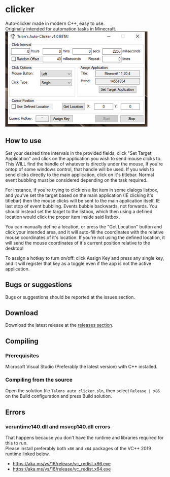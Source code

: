 # clicker
Auto-clicker made in modern C++, easy to use.  
Originally intended for automation tasks in Minecraft.
![image](https://raw.githubusercontent.com/Talon-1/Talons-AutoClicker/main/clicker.png)

## How to use
Set your desired time intervals in the provided fields, click "Set Target Application" and click on the application you wish to send mouse clicks to.
This WILL find the handle of whatever is directly under the mouse, If you're ontop of some windows control, that handle will be used. If you wish to send 
clicks directly to the main application, click on it's titlebar. Normal event bubbling must be considered depending on the task required.

For instance, if you're trying to click on a list item in some dialogs listbox, and you've set the target based on the main application (IE clicking it's titlebar)
then the mouse clicks will be sent to the main application itself, IE last stop of event bubbling. Events bubble backwards, not forwards. You should instead set the 
target to the listbox, which then using a defined location would click the proper item inside said listbox.

You can manually define a location, or press the "Get Location" button and click your intended area, and it will auto-fill the coordinates with the relative mouse 
coordinates of it's location. If you're not using the defined location, it will send the mouse coordinates of it's current position relative to the desktop!

To assign a hotkey to turn on/off: click Assign Key and press any single key, and it will register that key as a toggle even if the app is not the active application.

## Bugs or suggestions
Bugs or suggestions should be reported at the issues section.

## Download
Download the latest release at the [releases section](https://github.com/Talon-1/Talons-AutoClicker/releases/latest).

## Compiling
### Prerequisites
Microsoft Visual Studio (Preferably the latest version) with C++ installed.

### Compiling from the source
Open the solution file `Talons auto clicker.sln`, then select `Release | x86` on the Build configuration and press Build solution.

## Errors
### vcruntime140.dll and msvcp140.dll errors
That happens because you don't have the runtime and libraries required for this to run.  
Please install preferably both `x86` and `x64` packages of the VC++ 2019 runtime linked below.
- https://aka.ms/vs/16/release/vc_redist.x86.exe
- https://aka.ms/vs/16/release/vc_redist.x64.exe
